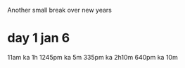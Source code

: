 Another small break over new years

# day 1 jan 6
11am ka 1h
1245pm ka 5m
335pm ka 2h10m
640pm ka 10m